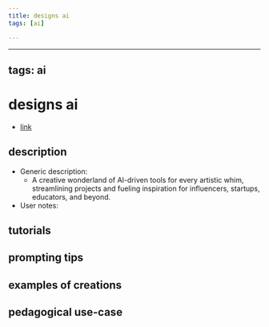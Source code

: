 ```yaml
---
title: designs ai
tags: [ai]

---
```


---
tags: ai 
---


# designs ai


* [link](https://designs.ai/?sscid=51k7_tcan&)

## description
* Generic description: 
    * A creative wonderland of AI-driven tools for every artistic whim, streamlining projects and fueling inspiration for influencers, startups, educators, and beyond.
* User notes:

## tutorials

## prompting tips

## examples of creations 

## pedagogical use-case 
